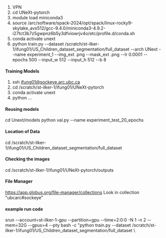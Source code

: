 1. VPN
2. cd UNeXt-pytorch
3. module load miniconda3
4. source /arc/software/spack-2024/opt/spack/linux-rocky9-skylake_avx512/gcc-9.4.0/miniconda3-4.9.2-i27tct3b7z5gwpnz6b5y3dfviowrjv4o/etc/profile.d/conda.sh
5. conda activate unext
6. python train.py --dataset /scratch/st-ilker-1/ifung01/US_Children_dataset_segmentation/full_dataset --arch UNext --name experiment_1 --img_ext .png --mask_ext .png --lr 0.0001 --epochs 500 --input_w 512 --input_h 512 --b 8

#### Training Models
1. ssh ifung01@sockeye.arc.ubc.ca
2. cd /scratch/st-ilker-1/ifung01/UNeXt-pytorch
3. conda activate unext
4. python ...

#### Reusing models
cd Unext/models
python val.py --name experiment_test_20_epochs

#### Location of Data
cd /scratch/st-ilker-1/ifung01/US_Children_dataset_segmentation/full_dataset
#### Checking the images
cd /scratch/st-ilker-1/ifung01/UNeXt-pytorch/outputs

#### File Manager
https://app.globus.org/file-manager/collections
Look in collection "ubcarc#sockeye"

#### example run code
srun --account=st-ilker-1-gpu --partition=gpu --time=2:0:0 -N 1 -n 2 --mem=32G --gpus=4 --pty bash -c "python train.py --dataset /scratch/st-ilker-1/ifung01/US_Children_dataset_segmentation/full_dataset \